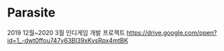 # Parasite
2019 12월~2020 3월 인디게임 개발 프로젝트
https://drive.google.com/open?id=1_-dwt0ffou747y63Bl39xKvsRpx4mtBK
